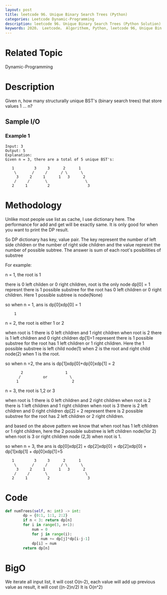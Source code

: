 ```yaml
---
layout: post
title: leetcode 96. Unique Binary Search Trees (Python)
categories: Leetcode Dynamic-Programming
description: leetcode 96. Unique Binary Search Trees (Python Solution)
keywords: 2020， Leetcode， Algorithem, Python, leetcode 96, Unique Binary Search Trees, zhenyu
---
```


# Related Topic
Dynamic-Programming

# Description
Given n, how many structurally unique BST's (binary search trees) that store values 1 ... n?

## Sample I/O
### Example 1
```
Input: 3
Output: 5
Explanation:
Given n = 3, there are a total of 5 unique BST's:

   1         3     3      2      1
    \       /     /      / \      \
     3     2     1      1   3      2
    /     /       \                 \
   2     1         2                 3
```

# Methodology
Unlike most people use list as cache, I use dictionary here. The performance for add and get will be exactly same. It is only good for when you want to print the DP result.

So DP dictionary has key, value pair. The key represent the number of left side children or the number of right side children and the value represnt the number of possible subtree. The answer is sum of each root's posibilities of substree

For example:

n = 1, the root is 1

there is 0 left childen or 0 right children, root is the only node
dp[0] = 1 represnt there is 1 possible substree for the root has 0 left children or 0 right children. Here 1 possible subtree is node(None)

so when n = 1, ans is dp[0]xdp[0] = 1
```
	1
```
n = 2, the root is either 1 or 2

when root is 1 there is 0 left children and 1 right children
when root is 2 there is 1 left children and 0 right children
dp[1]=1 represent there is 1 possible substree for the root has 1 left children or 1 right children. Here the 1 possible substree is left child node(1) when 2 is the root and right child node(2) when 1 is the root.

so when n =2, the ans is dp[1]xdp[0]+dp[0]xdp[1] = 2
```
	   2                   1 
	  /          or          \
	 1                        2
```
n = 3, the root is 1,2 or 3

when root is 1 there is 0 left children and 2 right children
when root is 2 there is 1 left children and 1 right children
when root is 3 there is 2 left children and 0 right children
dp[2] = 2 represent there is 2 possible substree for the root has 2 left children or 2 right children.

and based on the above pattern we know that when root has 1 left children or 1 right children, here the 2 possible substree is left children node(1or 2) when root is 3 or right children node (2,3) when root is 1.

so when n = 3, the ans is dp[0]xdp[2] + dp[2]xdp[0] + dp[2]xdp[0] + dp[1]xdp[1] + dp[0]xdp[1]=5
```
   1         3     3      2      1
    \       /     /      / \      \
     3     2     1      1   3      2
    /     /       \                 \
   2     1         2                 3
```

# Code
```python
def numTrees(self, n: int) -> int:
        dp = {0:1, 1:1, 2:2}
        if n < 3: return dp[n]
        for i in range(3, n+1):
            num = 0
            for j in range(i):
                num += dp[j]*dp[i-j-1]
            dp[i] = num
        return dp[n]
```

# BigO
We iterate all input list, it will cost O(n-2), each value will add up previous value as result, it will cost ((n-2)n/2) It is O(n^2)




